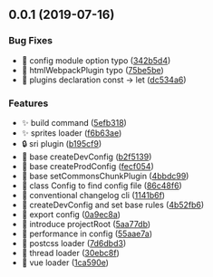 ## 0.0.1 (2019-07-16)


### Bug Fixes

* 🐛 config module option typo ([342b5d4](https://github.com/Leecason/webpack4-builder/commit/342b5d4))
* 🐛 htmlWebpackPlugin typo ([75be5be](https://github.com/Leecason/webpack4-builder/commit/75be5be))
* 🐛 plugins declaration const -> let ([dc534a6](https://github.com/Leecason/webpack4-builder/commit/dc534a6))


### Features

* ✨ build command ([5efb318](https://github.com/Leecason/webpack4-builder/commit/5efb318))
* ✨ sprites loader ([f6b63ae](https://github.com/Leecason/webpack4-builder/commit/f6b63ae))
* 🔒 sri plugin ([b195cf9](https://github.com/Leecason/webpack4-builder/commit/b195cf9))
* 🚧 base createDevConfig ([b2f5139](https://github.com/Leecason/webpack4-builder/commit/b2f5139))
* 🚧 base createProdConfig ([fecf054](https://github.com/Leecason/webpack4-builder/commit/fecf054))
* 🚧 base setCommonsChunkPlugin ([4bbdc99](https://github.com/Leecason/webpack4-builder/commit/4bbdc99))
* 🚧 class Config to find config file ([86c48f6](https://github.com/Leecason/webpack4-builder/commit/86c48f6))
* 🚧 conventional changelog cli ([1141b6f](https://github.com/Leecason/webpack4-builder/commit/1141b6f))
* 🚧 createDevConfig and set base rules ([4b52fb6](https://github.com/Leecason/webpack4-builder/commit/4b52fb6))
* 🚧 export config ([0a9ec8a](https://github.com/Leecason/webpack4-builder/commit/0a9ec8a))
* 🚧 introduce projectRoot ([5aa77db](https://github.com/Leecason/webpack4-builder/commit/5aa77db))
* 🚧 performance in config ([55aae7a](https://github.com/Leecason/webpack4-builder/commit/55aae7a))
* 🚧 postcss loader ([7d6dbd3](https://github.com/Leecason/webpack4-builder/commit/7d6dbd3))
* 🚧 thread loader ([30ebc8f](https://github.com/Leecason/webpack4-builder/commit/30ebc8f))
* 🚧 vue loader ([1ca590e](https://github.com/Leecason/webpack4-builder/commit/1ca590e))
